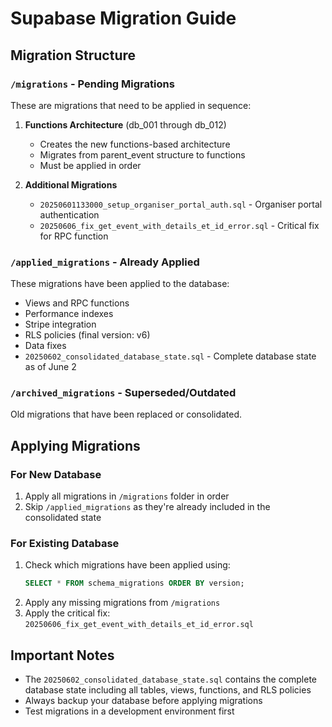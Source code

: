 # Supabase Migration Guide

## Migration Structure

### `/migrations` - Pending Migrations
These are migrations that need to be applied in sequence:

1. **Functions Architecture** (db_001 through db_012)
   - Creates the new functions-based architecture
   - Migrates from parent_event structure to functions
   - Must be applied in order

2. **Additional Migrations**
   - `20250601133000_setup_organiser_portal_auth.sql` - Organiser portal authentication
   - `20250606_fix_get_event_with_details_et_id_error.sql` - Critical fix for RPC function

### `/applied_migrations` - Already Applied
These migrations have been applied to the database:

- Views and RPC functions
- Performance indexes
- Stripe integration
- RLS policies (final version: v6)
- Data fixes
- `20250602_consolidated_database_state.sql` - Complete database state as of June 2

### `/archived_migrations` - Superseded/Outdated
Old migrations that have been replaced or consolidated.

## Applying Migrations

### For New Database
1. Apply all migrations in `/migrations` folder in order
2. Skip `/applied_migrations` as they're already included in the consolidated state

### For Existing Database
1. Check which migrations have been applied using:
   ```sql
   SELECT * FROM schema_migrations ORDER BY version;
   ```
2. Apply any missing migrations from `/migrations`
3. Apply the critical fix: `20250606_fix_get_event_with_details_et_id_error.sql`

## Important Notes

- The `20250602_consolidated_database_state.sql` contains the complete database state including all tables, views, functions, and RLS policies
- Always backup your database before applying migrations
- Test migrations in a development environment first